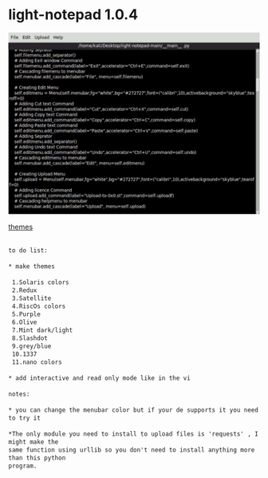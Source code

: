 # light-notepad 1.0.4

<img src="https://raw.githubusercontent.com/Aydeniztr/light-notepad/main/images/IMG_5635.jpg">

<a href="https://github.com/Aydeniztr/light-notepad/blob/main/THEMES.md">themes</a>

```

to do list:

* make themes
 
 1.Solaris colors
 2.Redux
 3.Satellite
 4.RiscOs colors
 5.Purple
 6.Olive
 7.Mint dark/light
 8.Slashdot
 9.grey/blue
 10.1337
 11.nano colors

* add interactive and read only mode like in the vi

notes:

* you can change the menubar color but if your de supports it you need to try it

*The only module you need to install to upload files is 'requests' , I might make the
same function using urllib so you don't need to install anything more than this python
program.

```
